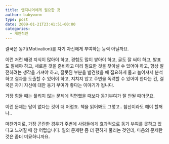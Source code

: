 ```yaml
---
title: 엔지니어에게 필요한 것
author: babyworm
type: post
date: 2009-01-21T23:41:51+00:00
categories:
  - 개인적인
---
```

결국은 동기(Motivation)를 자기 자신에게 부여하는 능력 아닐까요.

이런 저런 배경 지식이 많아야 하고, 경험도 많이 쌓아야 하고, 글도 잘 써야 하고, 발표도 잘해야 하고, 새로운 것을 준비하고 미리 필요한 것을 찾아낼 수 있어야 하고, 항상 발전하려는 생각을 가져야 하고, 잘못된 부분을 발견했을 때 집요하게 물고 늘어져서 분석하고 결과를 도출할 수 있어야 하고, 지치지 않고 주변을 독려할 수 있어야 한다는 건, 결국은 자기 자신에 대한 동기 부여가 좋다는 이야기가 됩니다.

가장 힘들 때는 풀리지 않는 문제에 직면했을 때보다 동기부여가 잘 안될 때더군요.

이런 문제는 답이 없다는 것이 더 어렵죠. 책을 읽어봐도 그렇고.. 참선이라도 해야 할꺼나..

마찬가지로, 가장 곤란한 경우가 주변에 사람들에게 효과적으로 동기 부여를 못하고 있다고 느껴질 때 참 어렵습니다. 일의 문제란 좀 더 편하게 풀리는 것인데, 마음의 문제란 것은 좀더 미묘하니까요.
